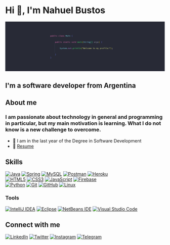 # Hi 👋, I'm Nahuel Bustos
![](banner_github.jpg)

## I'm a software developer from Argentina

## About me
### I am passionate about technology in general and programming in particular, but my main motivation is learning. What I do not know is a new challenge to overcome.
- 🔭 I am in the last year of the Degree in Software Development
- 📝 [Resume](https://drive.google.com/file/d/1bQVgkHGMyRPwzq63LtWtpmxFZovhd7MT/view?usp=sharing)

## Skills
[![Java](https://img.shields.io/badge/java-%23ED8B00.svg?style=for-the-badge&logo=java&logoColor=white)](https://www.oracle.com/java/)
[![Spring](https://img.shields.io/badge/spring-%236DB33F.svg?style=for-the-badge&logo=spring&logoColor=white)](https://spring.io)
[![MySQL](https://img.shields.io/badge/mysql-%2300f.svg?style=for-the-badge&logo=mysql&logoColor=white)](https://www.mysql.com)
[![Postman](https://img.shields.io/badge/Postman-FF6C37?style=for-the-badge&logo=postman&logoColor=white)](https://www.postman.com)
[![Heroku](https://img.shields.io/badge/heroku-%23430098.svg?style=for-the-badge&logo=heroku&logoColor=white)](https://www.heroku.com)
</br>
[![HTML5](https://img.shields.io/badge/html5-%23E34F26.svg?style=for-the-badge&logo=html5&logoColor=white)](https://www.w3schools.com/html/html_intro.asp)
[![CSS3](https://img.shields.io/badge/css3-%231572B6.svg?style=for-the-badge&logo=css3&logoColor=white)](https://www.w3schools.com/css/css_intro.asp)
[![JavaScript](https://img.shields.io/badge/javascript-%23323330.svg?style=for-the-badge&logo=javascript&logoColor=%23F7DF1E)](https://developer.mozilla.org/en-US/docs/Web/javascript)
[![Firebase](https://img.shields.io/badge/firebase-%23039BE5.svg?style=for-the-badge&logo=firebase)](https://firebase.google.com)
</br>
[![Python](https://img.shields.io/badge/python-3670A0?style=for-the-badge&logo=python&logoColor=ffdd54)](https://www.python.org)
[![Git](https://img.shields.io/badge/git-%23F05033.svg?style=for-the-badge&logo=git&logoColor=white)](https://git-scm.com)
[![GitHub](https://img.shields.io/badge/github-%23121011.svg?style=for-the-badge&logo=github&logoColor=white)](https://github.com)
[![Linux](https://img.shields.io/badge/Linux-FCC624?style=for-the-badge&logo=linux&logoColor=black)](https://www.linux.org/pages/download/)

### Tools
[![IntelliJ IDEA](https://img.shields.io/badge/IntelliJIDEA-000000.svg?style=for-the-badge&logo=intellij-idea&logoColor=white)](https://www.jetbrains.com/idea/)
[![Eclipse](https://img.shields.io/badge/Eclipse-FE7A16.svg?style=for-the-badge&logo=Eclipse&logoColor=white)](https://spring.io/tools)
[![NetBeans IDE](https://img.shields.io/badge/NetBeansIDE-1B6AC6.svg?style=for-the-badge&logo=apache-netbeans-ide&logoColor=white)](https://netbeans.apache.org)
[![Visual Studio Code](https://img.shields.io/badge/Visual%20Studio%20Code-0078d7.svg?style=for-the-badge&logo=visual-studio-code&logoColor=white)](https://code.visualstudio.com)

## Connect with me
[![LinkedIn](https://img.shields.io/badge/nahuel_bustos-%230077B5.svg?style=for-the-badge&logo=linkedin&logoColor=white)](https://www.linkedin.com/in/nahuel-bustos-193307213/)
[![Twitter](https://img.shields.io/badge/NahuelBustos2-%231DA1F2.svg?style=for-the-badge&logo=Twitter&logoColor=white)](https://twitter.com/NahuelBustos2)
[![Instagram](https://img.shields.io/badge/nahuelbustos00-%23E4405F.svg?style=for-the-badge&logo=Instagram&logoColor=white)](https://www.instagram.com/nahuelbustos00/)
[![Telegram](https://img.shields.io/badge/Nahuel_Bustos-2CA5E0?style=for-the-badge&logo=telegram&logoColor=white)](https://t.me/Nahuel_Bustos)
